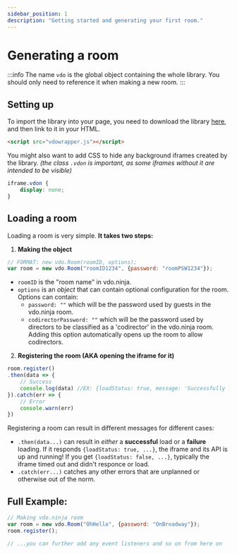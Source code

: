 ```yaml
---
sidebar_position: 1
description: "Getting started and generating your first room."
---
```


# Generating a room

:::info
The name `vdo` is the global object containing the whole library. You should only need to reference it when making a new room.
:::


## Setting up

To import the library into your page, you need to download the library [here](https://example.com), and then link to it in your HTML.

```html title="index.html"
<script src="vdowrapper.js"></script>
```

You might also want to add CSS to hide any background iframes created by the library. *(the class `.vdon` is important, as some iframes without it are intended to be visible)*

```css title="index.css"
iframe.vdon {
    display: none;
}
```


## Loading a room

Loading a room is very simple. **It takes two steps:**

1. **Making the object**
```js
// FORMAT: new vdo.Room(roomID, options);
var room = new vdo.Room("roomID1234", {password: "roomPSW1234"});
```
- `roomID` is the "room name" in vdo.ninja.
- `options` is an *object* that can contain optional configuration for the room. Options can contain:
    - `password: ""` which will be the password used by guests in the vdo.ninja room.
    - `codirectorPassword: ""` which will be the password used by directors to be classified as a 'codirector' in the vdo.ninja room. Adding this option automatically opens up the room to allow codirectors.

2. **Registering the room (AKA opening the iframe for it)**
```js
room.register()
.then(data => {
    // Success
    console.log(data) //EX: {loadStatus: true, message: 'Successfully loaded vdo.ninja iframe.'}
}).catch(err => {
    // Error
    console.warn(err)
})
```

Registering a room can result in different messages for different cases:

- `.then(data...)` can result in *either* a **successful** load or a **failure** loading. If it responds `{loadStatus: true, ...}`, the iframe and its API is up and running! If you get `{loadStatus: false, ...}`, typically the iframe timed out and didn't responce or load.
- `.catch(err...)` catches any other errors that are unplanned or otherwise out of the norm.

## Full Example:
```js
// Making vdo.ninja room
var room = new vdo.Room("OhHello", {password: "OnBroadway"});
room.register();

// ...you can further add any event listeners and so on from here on
```